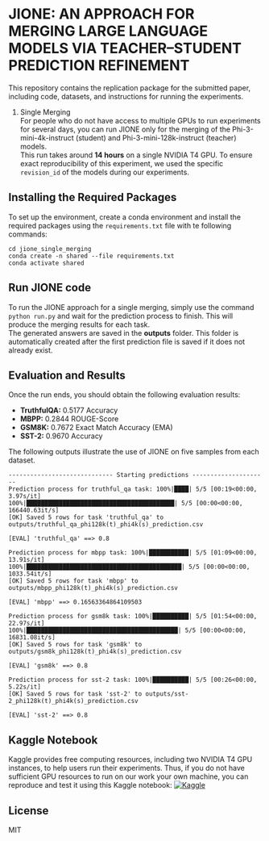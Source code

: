 # JIONE: AN APPROACH FOR MERGING LARGE LANGUAGE MODELS VIA TEACHER–STUDENT PREDICTION REFINEMENT
This repository contains the replication package for the submitted paper, including code, datasets, and instructions for running the experiments.

1. Single Merging  
For people who do not have access to multiple GPUs to run experiments for several days, you can run JIONE only for the merging of the Phi-3-mini-4k-instruct (student) and Phi-3-mini-128k-instruct (teacher) models.  
This run takes around **14 hours** on a single NVIDIA T4 GPU.
To ensure exact reproducibility of this experiment, we used the specific `revision_id` of the models during our experiments.

## Installing the Required Packages
To set up the environment, create a conda environment and install the required packages using the `requirements.txt` file with te following commands:
```
cd jione_single_merging
conda create -n shared --file requirements.txt
conda activate shared
```

## Run JIONE code
To run the JIONE approach for a single merging, simply use the command `python run.py` and wait for the prediction process to finish. This will produce the merging results for each task.  
The generated answers are saved in the **outputs** folder. This folder is automatically created after the first prediction file is saved if it does not already exist.

## Evaluation and Results
Once the run ends, you should obtain the following evaluation results:
- **TruthfulQA:** 0.5177 Accuracy
- **MBPP:** 0.2844 ROUGE-Score
- **GSM8K:** 0.7672 Exact Match Accuracy (EMA)
- **SST-2:** 0.9670 Accuracy

The following outputs illustrate the use of JIONE on five samples from each dataset.
```
----------------------------- Starting predictions ---------------------
Prediction process for truthful_qa task: 100%|████| 5/5 [00:19<00:00,  3.97s/it]
100%|█████████████████████████████████████████| 5/5 [00:00<00:00, 166440.63it/s]
[OK] Saved 5 rows for task 'truthful_qa' to outputs/truthful_qa_phi128k(t)_phi4k(s)_prediction.csv 

[EVAL] 'truthful_qa' ==> 0.8 

Prediction process for mbpp task: 100%|███████████| 5/5 [01:09<00:00, 13.91s/it]
100%|███████████████████████████████████████████| 5/5 [00:00<00:00, 1033.54it/s]
[OK] Saved 5 rows for task 'mbpp' to outputs/mbpp_phi128k(t)_phi4k(s)_prediction.csv 

[EVAL] 'mbpp' ==> 0.16563364864109503 

Prediction process for gsm8k task: 100%|██████████| 5/5 [01:54<00:00, 22.97s/it]
100%|██████████████████████████████████████████| 5/5 [00:00<00:00, 16831.08it/s]
[OK] Saved 5 rows for task 'gsm8k' to outputs/gsm8k_phi128k(t)_phi4k(s)_prediction.csv 

[EVAL] 'gsm8k' ==> 0.8 

Prediction process for sst-2 task: 100%|██████████| 5/5 [00:26<00:00,  5.22s/it]
[OK] Saved 5 rows for task 'sst-2' to outputs/sst-2_phi128k(t)_phi4k(s)_prediction.csv 

[EVAL] 'sst-2' ==> 0.8 
```
## Kaggle Notebook
Kaggle provides free computing resources, including two NVIDIA T4 GPU instances, to help users run their experiments. Thus, if you do not have sufficient GPU resources to run on our work your own machine, you can reproduce and test it using this Kaggle notebook: [![Kaggle](https://kaggle.com/static/images/site-logo.svg)](https://www.kaggle.com/code/furelteguimene/llm-merging-latest)


<!-- ## Getting started

To make it easy for you to get started with GitLab, here's a list of recommended next steps.

Already a pro? Just edit this README.md and make it your own. Want to make it easy? [Use the template at the bottom](#editing-this-readme)!

## Add your files

- [ ] [Create](https://docs.gitlab.com/ee/user/project/repository/web_editor.html#create-a-file) or [upload](https://docs.gitlab.com/ee/user/project/repository/web_editor.html#upload-a-file) files
- [ ] [Add files using the command line](https://docs.gitlab.com/topics/git/add_files/#add-files-to-a-git-repository) or push an existing Git repository with the following command:

```
cd existing_repo
git remote add origin https://gitlab.com/tsotsa/jione.git
git branch -M main
git push -uf origin main
```

## Integrate with your tools

- [ ] [Set up project integrations](https://gitlab.com/tsotsa/jione/-/settings/integrations)

## Collaborate with your team

- [ ] [Invite team members and collaborators](https://docs.gitlab.com/ee/user/project/members/)
- [ ] [Create a new merge request](https://docs.gitlab.com/ee/user/project/merge_requests/creating_merge_requests.html)
- [ ] [Automatically close issues from merge requests](https://docs.gitlab.com/ee/user/project/issues/managing_issues.html#closing-issues-automatically)
- [ ] [Enable merge request approvals](https://docs.gitlab.com/ee/user/project/merge_requests/approvals/)
- [ ] [Set auto-merge](https://docs.gitlab.com/user/project/merge_requests/auto_merge/)

## Test and Deploy

Use the built-in continuous integration in GitLab.

- [ ] [Get started with GitLab CI/CD](https://docs.gitlab.com/ee/ci/quick_start/)
- [ ] [Analyze your code for known vulnerabilities with Static Application Security Testing (SAST)](https://docs.gitlab.com/ee/user/application_security/sast/)
- [ ] [Deploy to Kubernetes, Amazon EC2, or Amazon ECS using Auto Deploy](https://docs.gitlab.com/ee/topics/autodevops/requirements.html)
- [ ] [Use pull-based deployments for improved Kubernetes management](https://docs.gitlab.com/ee/user/clusters/agent/)
- [ ] [Set up protected environments](https://docs.gitlab.com/ee/ci/environments/protected_environments.html)

***

# Editing this README

When you're ready to make this README your own, just edit this file and use the handy template below (or feel free to structure it however you want - this is just a starting point!). Thanks to [makeareadme.com](https://www.makeareadme.com/) for this template.

## Suggestions for a good README

Every project is different, so consider which of these sections apply to yours. The sections used in the template are suggestions for most open source projects. Also keep in mind that while a README can be too long and detailed, too long is better than too short. If you think your README is too long, consider utilizing another form of documentation rather than cutting out information.

## Name
Choose a self-explaining name for your project.

## Description
Let people know what your project can do specifically. Provide context and add a link to any reference visitors might be unfamiliar with. A list of Features or a Background subsection can also be added here. If there are alternatives to your project, this is a good place to list differentiating factors.

## Badges
On some READMEs, you may see small images that convey metadata, such as whether or not all the tests are passing for the project. You can use Shields to add some to your README. Many services also have instructions for adding a badge.

## Visuals
Depending on what you are making, it can be a good idea to include screenshots or even a video (you'll frequently see GIFs rather than actual videos). Tools like ttygif can help, but check out Asciinema for a more sophisticated method.

## Installation
Within a particular ecosystem, there may be a common way of installing things, such as using Yarn, NuGet, or Homebrew. However, consider the possibility that whoever is reading your README is a novice and would like more guidance. Listing specific steps helps remove ambiguity and gets people to using your project as quickly as possible. If it only runs in a specific context like a particular programming language version or operating system or has dependencies that have to be installed manually, also add a Requirements subsection.

## Usage
Use examples liberally, and show the expected output if you can. It's helpful to have inline the smallest example of usage that you can demonstrate, while providing links to more sophisticated examples if they are too long to reasonably include in the README.

## Support
Tell people where they can go to for help. It can be any combination of an issue tracker, a chat room, an email address, etc.

## Roadmap
If you have ideas for releases in the future, it is a good idea to list them in the README.

## Contributing
State if you are open to contributions and what your requirements are for accepting them.

For people who want to make changes to your project, it's helpful to have some documentation on how to get started. Perhaps there is a script that they should run or some environment variables that they need to set. Make these steps explicit. These instructions could also be useful to your future self.

You can also document commands to lint the code or run tests. These steps help to ensure high code quality and reduce the likelihood that the changes inadvertently break something. Having instructions for running tests is especially helpful if it requires external setup, such as starting a Selenium server for testing in a browser.

## Authors and acknowledgment
Show your appreciation to those who have contributed to the project. -->

## License
MIT 

